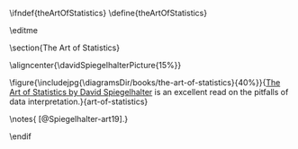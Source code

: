 \ifndef{theArtOfStatistics}
\define{theArtOfStatistics}

\editme 

\section{The Art of Statistics}


\aligncenter{\davidSpiegelhalterPicture{15%}}

\figure{\includejpg{\diagramsDir/books/the-art-of-statistics}{40%}}{[The Art of Statistics by David Spiegelhalter](https://www.amazon.co.uk/Art-Statistics-Learning-Pelican-Books-ebook/dp/B07HQDJD99) is an excellent read on the pitfalls of data interpretation.}{art-of-statistics}

\notes{ [@Spiegelhalter-art19].}


\endif

